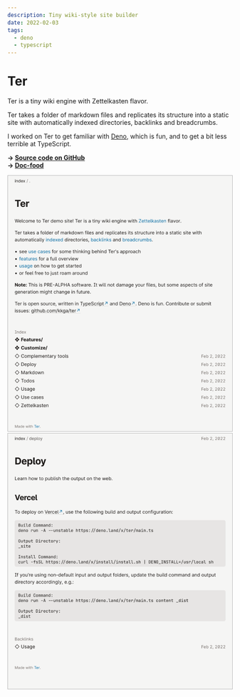 ```yaml
---
description: Tiny wiki-style site builder
date: 2022-02-03
tags:
  - deno
  - typescript
---
```


# Ter

Ter is a tiny wiki engine with Zettelkasten flavor.

Ter takes a folder of markdown files and replicates its structure into a static
site with automatically indexed directories, backlinks and breadcrumbs.

I worked on Ter to get familiar with [Deno](https://deno.land), which is fun,
and to get a bit less terrible at TypeScript.

**-> [Source code on GitHub](https://github.com/kkga/ter)**<br/> **->
[Doc-food](https://ter.kkga.me)**

<div class="grid-2c full-bleed">
  <img style="border: 1px solid #00000044" src="/img/projects/ter-1.png" />
  <img style="border: 1px solid #00000044" src="/img/projects/ter-2.png" />
</div>
